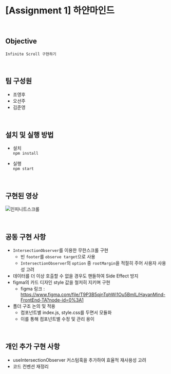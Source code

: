 [Assignment 1] 하얀마인드
======  
<br/>

## Objective
`Infinite Scroll 구현하기`

<br/>

## 팀 구성원

- 조영후
- 오선주
- 김준영

<br/>

## 설치 및 실행 방법
* 설치  
`npm install `

* 실행  
`npm start`

<br/>

## 구현된 영상

![인피니트스크롤](https://user-images.githubusercontent.com/67793530/127171267-13a4330b-d63d-4c46-b30e-aa25d6a29bc9.gif)

<br/>

## 공동 구현 사항
- `IntersectionObserver`를 이용한 무한스크롤 구현
  - 빈 `footer`를 `observe target`으로 사용
  - `IntersectionObserver`의 `option` 중 `rootMargin`을 적절히 주어 사용자 사용성 고려
- 데이터를 더 이상 호출할 수 없을 경우도 핸들하여 Side Effect 방지
- figma의 카드 디자인 style 값을 철저히 지키며 구현
  - figma 링크 : https://www.figma.com/file/T9P3B5qjnTqhWi1Ou5BmIL/HayanMind-FrontEnd-TA?node-id=0%3A1
- 폴더 구조 논의 및 적용
  - 컴포넌트별 index.js, style.css를 두면서 모듈화
  - 이를 통해 컴포넌트별 수정 및 관리 용이

<br/>

## 개인 추가 구현 사항
- useIntersectionObserver 커스텀훅을 추가하여 효율적 재사용성 고려
- 코드 컨벤션 재정리
